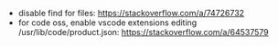 
- disable find for files: https://stackoverflow.com/a/74726732
- for code oss, enable vscode extensions editing /usr/lib/code/product.json: https://stackoverflow.com/a/64537579
